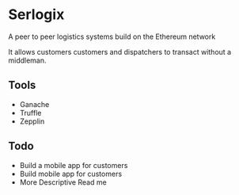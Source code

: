 # Serlogix
A peer to peer logistics systems build on the Ethereum network

It allows customers customers and dispatchers to transact without a middleman.

## Tools
- Ganache
- Truffle
- Zepplin

## Todo
- Build a mobile app for customers
- Build mobile app for customers
- More Descriptive Read me

